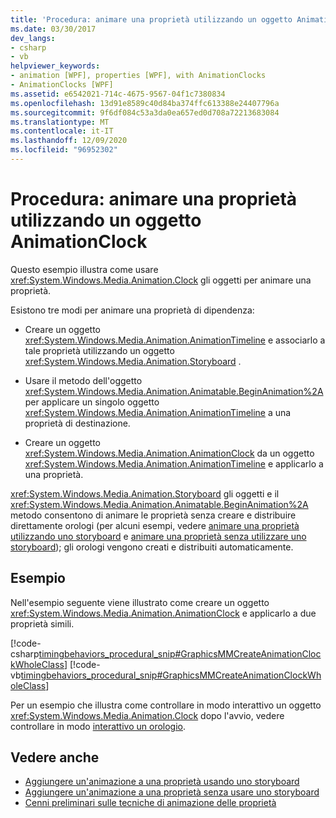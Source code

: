 ```yaml
---
title: 'Procedura: animare una proprietà utilizzando un oggetto AnimationClock'
ms.date: 03/30/2017
dev_langs:
- csharp
- vb
helpviewer_keywords:
- animation [WPF], properties [WPF], with AnimationClocks
- AnimationClocks [WPF]
ms.assetid: e6542021-714c-4675-9567-04f1c7380834
ms.openlocfilehash: 13d91e8589c40d84ba374ffc613388e24407796a
ms.sourcegitcommit: 9f6df084c53a3da0ea657ed0d708a72213683084
ms.translationtype: MT
ms.contentlocale: it-IT
ms.lasthandoff: 12/09/2020
ms.locfileid: "96952302"
---
```

# <a name="how-to-animate-a-property-by-using-an-animationclock"></a>Procedura: animare una proprietà utilizzando un oggetto AnimationClock
Questo esempio illustra come usare <xref:System.Windows.Media.Animation.Clock> gli oggetti per animare una proprietà.  
  
 Esistono tre modi per animare una proprietà di dipendenza:  
  
- Creare un oggetto <xref:System.Windows.Media.Animation.AnimationTimeline> e associarlo a tale proprietà utilizzando un oggetto <xref:System.Windows.Media.Animation.Storyboard> .  
  
- Usare il metodo dell'oggetto <xref:System.Windows.Media.Animation.Animatable.BeginAnimation%2A> per applicare un singolo oggetto <xref:System.Windows.Media.Animation.AnimationTimeline> a una proprietà di destinazione.  
  
- Creare un oggetto <xref:System.Windows.Media.Animation.AnimationClock> da un oggetto <xref:System.Windows.Media.Animation.AnimationTimeline> e applicarlo a una proprietà.  
  
 <xref:System.Windows.Media.Animation.Storyboard> gli oggetti e il <xref:System.Windows.Media.Animation.Animatable.BeginAnimation%2A> metodo consentono di animare le proprietà senza creare e distribuire direttamente orologi (per alcuni esempi, vedere [animare una proprietà utilizzando uno storyboard](how-to-animate-a-property-by-using-a-storyboard.md) e [animare una proprietà senza utilizzare uno storyboard](how-to-animate-a-property-without-using-a-storyboard.md)); gli orologi vengono creati e distribuiti automaticamente.  
  
## <a name="example"></a>Esempio  
 Nell'esempio seguente viene illustrato come creare un oggetto <xref:System.Windows.Media.Animation.AnimationClock> e applicarlo a due proprietà simili.  
  
 [!code-csharp[timingbehaviors_procedural_snip#GraphicsMMCreateAnimationClockWholeClass](~/samples/snippets/csharp/VS_Snippets_Wpf/timingbehaviors_procedural_snip/CSharp/AnimationClockExample.cs#graphicsmmcreateanimationclockwholeclass)]
 [!code-vb[timingbehaviors_procedural_snip#GraphicsMMCreateAnimationClockWholeClass](~/samples/snippets/visualbasic/VS_Snippets_Wpf/timingbehaviors_procedural_snip/visualbasic/animationclockexample.vb#graphicsmmcreateanimationclockwholeclass)]  
  
 Per un esempio che illustra come controllare in modo interattivo un oggetto <xref:System.Windows.Media.Animation.Clock> dopo l'avvio, vedere controllare in modo [interattivo un orologio](how-to-interactively-control-a-clock.md).  
  
## <a name="see-also"></a>Vedere anche

- [Aggiungere un'animazione a una proprietà usando uno storyboard](how-to-animate-a-property-by-using-a-storyboard.md)
- [Aggiungere un'animazione a una proprietà senza usare uno storyboard](how-to-animate-a-property-without-using-a-storyboard.md)
- [Cenni preliminari sulle tecniche di animazione delle proprietà](property-animation-techniques-overview.md)
